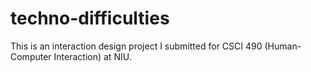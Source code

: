 # techno-difficulties

This is an interaction design project I submitted for CSCI 490 (Human-Computer Interaction) at NIU.
